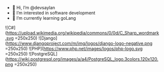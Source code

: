 - 👋 Hi, I’m @devsaylan
- 👀 I’m interested in software development
- 🌱 I’m currently learning goLang

<!---
devsaylan/devsaylan is a ✨ special ✨ repository because its `README.md` (this file) appears on your GitHub profile.
You can click the Preview link to take a look at your changes.
--->
![C#](https://upload.wikimedia.org/wikipedia/commons/0/0d/C_Sharp_wordmark.svg =250x250) ![Django](https://www.djangoproject.com/m/img/logos/django-logo-negative.png =250x250) ![PHP](https://www.php.net/images/logos/php-logo.svg =250x250) ![PostgreSQL](https://wiki.postgresql.org/images/a/a4/PostgreSQL_logo.3colors.120x120.png =250x250)

